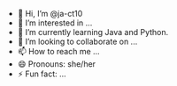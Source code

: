 - 👋 Hi, I’m @ja-ct10
- 👀 I’m interested in ...
- 🌱 I’m currently learning Java and Python. 
- 💞️ I’m looking to collaborate on ...
- 📫 How to reach me ...
- 😄 Pronouns: she/her
- ⚡ Fun fact: ...

<!---
ja-ct10/ja-ct10 is a ✨ special ✨ repository because its `README.md` (this file) appears on your GitHub profile.
You can click the Preview link to take a look at your changes.
--->
